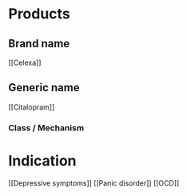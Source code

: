 # Products

## Brand name
[[Celexa]]

## Generic name
[[Citalopram]]

### Class / Mechanism

# Indication
[[Depressive symptoms]]
[[Panic disorder]]
[[OCD]]